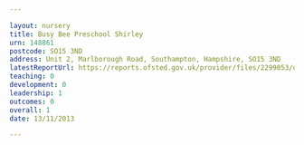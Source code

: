 ```yaml
---

layout: nursery
title: Busy Bee Preschool Shirley
urn: 148861
postcode: SO15 3ND
address: Unit 2, Marlborough Road, Southampton, Hampshire, SO15 3ND
latestReportUrl: https://reports.ofsted.gov.uk/provider/files/2299053/urn/148861.pdf
teaching: 0
development: 0
leadership: 1
outcomes: 0
overall: 1
date: 13/11/2013

---
```

